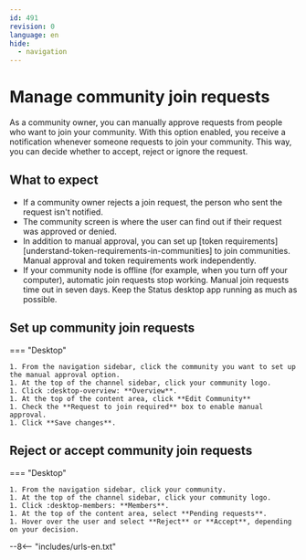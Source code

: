 ```yaml
---
id: 491
revision: 0
language: en
hide:
  - navigation
---
```


# Manage community join requests

As a community owner, you can manually approve requests from people who want to join your community. With this option enabled, you receive a notification whenever someone requests to join your community. This way, you can decide whether to accept, reject or ignore the request.

## What to expect

- If a community owner rejects a join request, the person who sent the request isn't notified.
- The community screen is where the user can find out if their request was approved or denied.
- In addition to manual approval, you can set up [token requirements][understand-token-requirements-in-communities] to join communities. Manual approval and token requirements work independently.
- If your community node is offline (for example, when you turn off your computer), automatic join requests stop working. Manual join requests time out in seven days. Keep the Status desktop app running as much as possible.

## Set up community join requests

=== "Desktop"

    1. From the navigation sidebar, click the community you want to set up the manual approval option.
    1. At the top of the channel sidebar, click your community logo.
    1. Click :desktop-overview: **Overview**.
    1. At the top of the content area, click **Edit Community**
    1. Check the **Request to join required** box to enable manual approval.
    1. Click **Save changes**.   

## Reject or accept community join requests

=== "Desktop"

    1. From the navigation sidebar, click your community.
    1. At the top of the channel sidebar, click your community logo.
    1. Click :desktop-members: **Members**.
    1. At the top of the content area, select **Pending requests**.
    1. Hover over the user and select **Reject** or **Accept**, depending on your decision.

--8<-- "includes/urls-en.txt"
